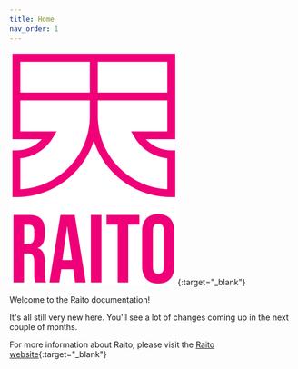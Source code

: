 ```yaml
---
title: Home
nav_order: 1
---
```

[![Raito](/assets/images/Raito_Logo_Vertical_Color1.svg)](https://raito.io){:target="_blank"}

Welcome to the Raito documentation!

It's all still very new here. You'll see a lot of changes coming up in the next couple of months.

For more information about Raito, please visit the [Raito website](https://raito.io){:target="_blank"}